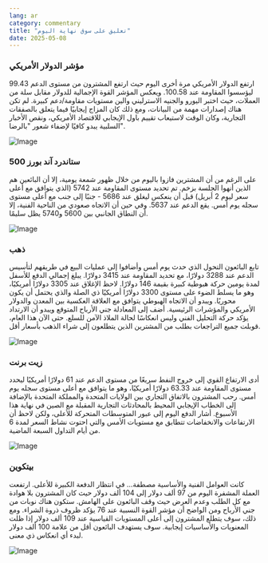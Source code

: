 ```yaml
---
lang: ar
category: commentary
title: "تعليق على سوق نهاية اليوم"
date: 2025-05-08
---
```


### مؤشر الدولار الأمريكي

ارتفع الدولار الأمريكي مرة أخرى اليوم حيث ارتفع المشترون من مستوى الدعم 99.43 ليؤسسوا المقاومة عند 100.58. ويعكس المؤشر القوة الإجمالية للدولار مقابل سلة من العملات، حيث اختبر اليورو والجنيه الاسترليني والين مستويات مقاومة/دعم كبيرة. لم تكن هناك إصدارات مهمة من البيانات، ومع ذلك كان المزاج إيجابيًا فيما يتعلق بالصفقات التجارية، وكان الوقت لاستيعاب تقييم باول الإيجابي للاقتصاد الأمريكي، ونقص الأخبار السلبية يبدو كافيًا لإضفاء شعور "بالرضا".

![Image](https://markleighedu.github.io/img/May-2025/08-May-2025/usdindex.jpg)

### ستاندرد آند بورز 500

على الرغم من أن المشترين فازوا باليوم من خلال ظهور شمعة يومية، إلا أن البائعين هم الذين أنهوا الجلسة بزخم. تم تحديد مستوى المقاومة عند 5742 (الذي يتوافق مع أعلى سعر ليوم 2 أبريل) قبل أن ينعكس ليغلق عند 5686 - جنبًا إلى جنب مع أعلى مستوى سجله يوم أمس. يقع الدعم عند 5637. وفي حين أن الاتجاه صعودي من الناحية الفنية، إلا أن النطاق الجانبي بين 5600 و5740 يظل سليمًا. 

![Image](https://markleighedu.github.io/img/May-2025/08-May-2025/sp500.jpg)

### ذهب

تابع البائعون التحول الذي حدث يوم أمس وأضافوا إلى عمليات البيع في طريقهم لتأسيس الدعم عند 3288 دولارًا، مع تحديد المقاومة عند 3415 دولارًا.  يبلغ إجمالي الدفع للأسفل لمدة يومين حركة هبوطية كبيرة بقيمة 146 دولارًا. لاحظ الإغلاق عند 3305 دولارًا أمريكيًا، وهو ما يسلط الضوء على مستوى 3300 دولارًا أمريكيًا ذي الصلة والذي يحتمل أن يكون محوريًا. ويبدو أن الاتجاه الهبوطي يتوافق مع العلاقة العكسية بين المعدن والدولار الأمريكي والمؤشرات الرئيسية. أضف إلى المعادلة جني الأرباح المتوقع ويبدو أن الارتداد يؤكد حركة التحليل الفني وليس انعكاسًا لحالة الملاذ الآمن للسلع. حتى الآن هذا العام، قوبلت جميع التراجعات بطلب من المشترين الذين يتطلعون إلى شراء الذهب بأسعار أقل. 

![Image](https://markleighedu.github.io/img/May-2025/08-May-2025/gold.jpg)

### زيت برنت

أدى الارتفاع القوي إلى خروج النفط سريعًا من مستوى الدعم عند 61 دولارًا أمريكيًا ليحدد مستوى المقاومة عند 63.33 دولارًا أمريكيًا، وهو ما يتوافق مع أعلى مستوى سجله يوم أمس. رحب المشترون بالاتفاق التجاري بين الولايات المتحدة والمملكة المتحدة بالإضافة إلى الخطاب الإيجابي المحيط بالمحادثات التجارية المقبلة مع الصين في نهاية هذا الأسبوع. أشار الدفع اليوم إلى عبور المتوسطات المتحركة للأعلى، ولكن لاحظ أن الارتفاعات والانخفاضات تتطابق مع مستويات الأمس والتي احتوت نشاط السعر لمدة 6 من أيام التداول السبعة الماضية.

![Image](https://markleighedu.github.io/img/May-2025/08-May-2025/brentoil.jpg)

### بيتكوين

كانت العوامل الفنية والأساسية مصطفة... في انتظار الدفعة الكبيرة للأعلى. ارتفعت العملة المشفرة اليوم من 97 ألف دولار إلى 104 ألف دولار حيث كان المشترون بلا هوادة مع كل الطلب وعدم العرض حيث وقف البائعون على الهامش. ستكون هناك نوبات من جني الأرباح ومن الواضح أن مؤشر القوة النسبية عند 76 يؤكد ظروف ذروة الشراء. ومع ذلك، سوف يتطلع المشترون إلى أعلى المستويات القياسية عند 109 ألف دولار إذا ظلت المعنويات والأساسيات إيجابية. سوف يستهدف البائعون أقل من علامة 100 ألف دولار لبدء أي انعكاس ذي معنى.

![Image](https://markleighedu.github.io/img/May-2025/08-May-2025/bitcoin.jpg)

